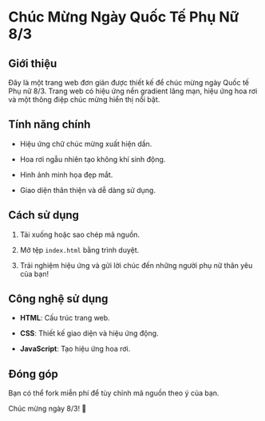 Chúc Mừng Ngày Quốc Tế Phụ Nữ 8/3
=================================

Giới thiệu
----------

Đây là một trang web đơn giản được thiết kế để chúc mừng ngày Quốc tế Phụ nữ 8/3. Trang web có hiệu ứng nền gradient lãng mạn, hiệu ứng hoa rơi và một thông điệp chúc mừng hiển thị nổi bật.

Tính năng chính
---------------

-   Hiệu ứng chữ chúc mừng xuất hiện dần.

-   Hoa rơi ngẫu nhiên tạo không khí sinh động.

-   Hình ảnh minh họa đẹp mắt.

-   Giao diện thân thiện và dễ dàng sử dụng.

Cách sử dụng
------------

1.  Tải xuống hoặc sao chép mã nguồn.

2.  Mở tệp `index.html` bằng trình duyệt.

3.  Trải nghiệm hiệu ứng và gửi lời chúc đến những người phụ nữ thân yêu của bạn!

Công nghệ sử dụng
-----------------

-   **HTML**: Cấu trúc trang web.

-   **CSS**: Thiết kế giao diện và hiệu ứng động.

-   **JavaScript**: Tạo hiệu ứng hoa rơi.

Đóng góp
--------
Bạn có thể fork miễn phí để tùy chỉnh mã nguồn theo ý của bạn.

Chúc mừng ngày 8/3! 🌸
